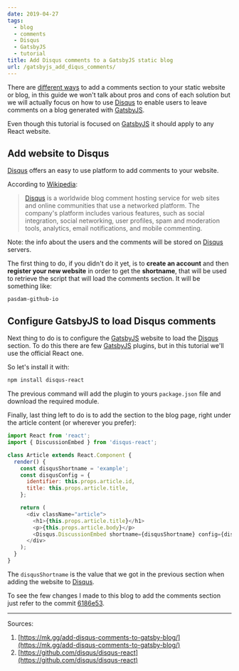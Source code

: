 ```yaml
---
date: 2019-04-27
tags:
  - blog
  - comments
  - Disqus
  - GatsbyJS
  - tutorial
title: Add Disqus comments to a GatsbyJS static blog
url: /gatsbyjs_add_diqus_comments/
---
```


There are [different ways](https://www.gatsbyjs.org/blog/2018-04-10-how-to-handle-comments-in-gatsby-blogs/) to add a comments section to your static website or blog, in this guide we won't talk about pros and cons of each solution but we will actually focus on how to use [Disqus](https://disqus.com) to enable users to leave comments on a blog generated with [GatsbyJS](https://www.gatsbyjs.org/).

<!--more-->

Even though this tutorial is focused on [GatsbyJS](https://www.gatsbyjs.org/) it should apply to any React website.

## Add website to Disqus

[Disqus](https://disqus.com) offers an easy to use platform to add comments to your website.

According to [Wikipedia](https://en.wikipedia.org/wiki/Disqus):

> [Disqus](https://disqus.com) is a worldwide blog comment hosting service for web sites and online communities that use a networked platform. The company's platform includes various features, such as social integration, social networking, user profiles, spam and moderation tools, analytics, email notifications, and mobile commenting.

Note: the info about the users and the comments will be stored on [Disqus](https://disqus.com) servers.

The first thing to do, if you didn't do it yet, is to **create an account** and then **register your new website** in order to get the **shortname**, that will be used to retrieve the script that will load the comments section. It will be something like:

```none
pasdam-github-io
```

## Configure GatsbyJS to load Disqus comments

Next thing to do is to configure the [GatsbyJS](https://www.gatsbyjs.org/) website to load the [Disqus](https://disqus.com) section. To do this there are few [GatsbyJS](https://www.gatsbyjs.org/) plugins, but in this tutorial we'll use the official React one.

So let's install it with:

```bash
npm install disqus-react
```

The previous command will add the plugin to yours `package.json` file and download the required module.

Finally, last thing left to do is to add the section to the blog page, right under the article content (or wherever you prefer):

```javascript
import React from 'react';
import { DiscussionEmbed } from 'disqus-react';

class Article extends React.Component {
  render() {
    const disqusShortname = 'example';
    const disqusConfig = {
      identifier: this.props.article.id,
      title: this.props.article.title,
    };

    return (
      <div className="article">
        <h1>{this.props.article.title}</h1>
        <p>{this.props.article.body}</p>
        <Disqus.DiscussionEmbed shortname={disqusShortname} config={disqusConfig} />
      </div>
    );
  }
}
```

The `disqusShortname` is the value that we got in the previous section when adding the website to [Disqus](https://disqus.com).

To see the few changes I made to this blog to add the comments section just refer to the commit [6186e53]([to.do](https://github.com/pasdam/dev.pasdam.github.io/commit/6186e53a81e75fefea17ac269d2d00fee34237d3)).

---

Sources:

1. [https://mk.gg/add-disqus-comments-to-gatsby-blog/](https://mk.gg/add-disqus-comments-to-gatsby-blog/)
2. [https://github.com/disqus/disqus-react](https://github.com/disqus/disqus-react)
